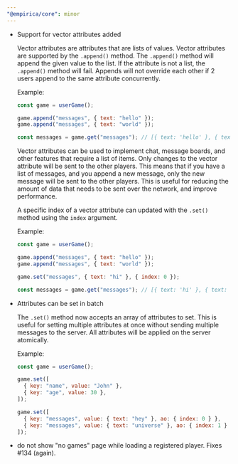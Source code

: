 ```yaml
---
"@empirica/core": minor
---
```


- Support for vector attributes added

  Vector attributes are attributes that are lists of values. Vector attributes
  are supported by the `.append()` method. The `.append()` method will append
  the given value to the list. If the attribute is not a list, the `.append()`
  method will fail. Appends will not override each other if 2 users append to
  the same attribute concurrently.

  Example:

  ```js
  const game = userGame();

  game.append("messages", { text: "hello" });
  game.append("messages", { text: "world" });

  const messages = game.get("messages"); // [{ text: 'hello' }, { text: 'world' }]
  ```

  Vector attributes can be used to implement chat, message boards, and other
  features that require a list of items. Only changes to the vector attribute
  will be sent to the other players. This means that if you have a list of
  messages, and you append a new message, only the new message will be sent to
  the other players. This is useful for reducing the amount of data that needs
  to be sent over the network, and improve performance.

  A specific index of a vector attribute can updated with the `.set()` method
  using the `index` argument.

  Example:

  ```js
  const game = userGame();

  game.append("messages", { text: "hello" });
  game.append("messages", { text: "world" });

  game.set("messages", { text: "hi" }, { index: 0 });

  const messages = game.get("messages"); // [{ text: 'hi' }, { text: 'world' }]
  ```

- Attributes can be set in batch

  The `.set()` method now accepts an array of attributes to set. This is
  useful for setting multiple attributes at once without sending multiple
  messages to the server. All attributes will be applied on the server
  atomically.

  Example:

  ```js
  const game = userGame();

  game.set([
    { key: "name", value: "John" },
    { key: "age", value: 30 },
  ]);

  game.set([
    { key: "messages", value: { text: "hey" }, ao: { index: 0 } },
    { key: "messages", value: { text: "universe" }, ao: { index: 1 } },
  ]);
  ```

- do not show "no games" page while loading a registered player. Fixes #134
  (again).
